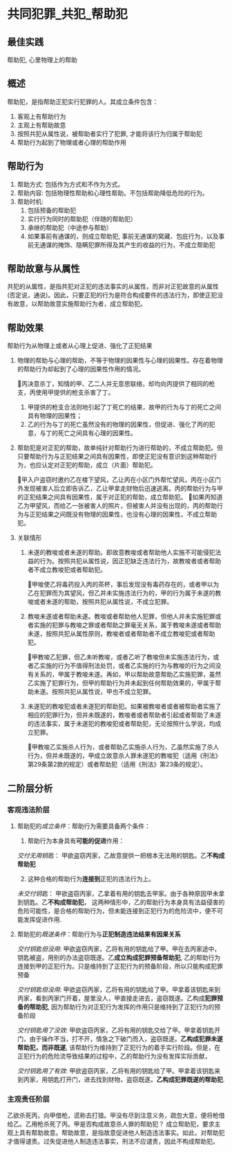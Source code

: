 # 共同犯罪_共犯_帮助犯

## 最佳实践

帮助犯, 心里物理上的帮助

## 概述

帮助犯，是指帮助正犯实行犯罪的人。其成立条件包含：
1. 客观上有帮助行为
2. 主观上有帮助故意
3. 按照共犯从属性说，被帮助者实行了犯罪, 才能将该行为归属于帮助犯
4. 帮助行为起到了物理或者心理的帮助作用


## 帮助行为

1. 帮助方式: 包括作为方式和不作为方式。
2. 帮助内容: 包括物理性帮助和心理性帮助。不包括帮助降低危险的行为。
3. 帮助时机: 
    1. 包括预备的帮助犯
    2. 实行行为同时的帮助犯（伴随的帮助犯）
    3. 承继的帮助犯（中途参与帮助）
    4. 如果事前有通谋的，则成立帮助犯, 事前无通谋的窝藏、包庇行为，以及事前无通谋的掩饰、隐瞒犯罪所得及其产生的收益的行为，不成立帮助犯


## 帮助故意与从属性

共犯的从属性，是指共犯对正犯的违法事实的从属性，而非对正犯故意的从属性(否定说，通说)。因此，只要正犯的行为是符合构成要件的违法行为，即使正犯没有故意，以帮助故意实施帮助行为者，成立帮助犯。


## 帮助效果

帮助行为从物理上或者从心理上促进、强化了正犯结果

1. 物理的帮助与心理的帮助，不等于物理的因果性与心理的因果性。存在着物理的帮助行为却起到了心理的因果性作用的情况。


    🍐丙决意杀丁，知情的甲、乙二人并无意思联络，却均向丙提供了相同的枪支，丙使用甲提供的枪支杀害了丁。
    1. 甲提供的枪支合法则地引起了丁死亡的结果，故甲的行为与丁的死亡之间具有物理的因果性；
    2. 乙的行为与丁的死亡虽然没有的物理的因果性，但促进、强化了丙的犯意，与丁的死亡之间具有心理的因果性。


2. 帮助犯是对正犯的帮助，故单纯针对帮助行为进行帮助的，不成立帮助犯。但只要帮助行为与正犯结果之间具有因果性，即使正犯没有意识到这种帮助行为，也应认定对正犯的帮助，成立（片面）帮助犯。

    🍐甲入户盗窃时邀约乙在楼下望风，乙让丙在小区门外帮忙望风，丙在小区门外发现被害人后立即告诉乙，乙让甲拿走财物后迅速逃离。丙的帮助行为与甲的正犯结果之间具有因果性，属于对正犯的帮助，成立帮助犯。
    🍐如果丙知道乙为甲望风，而给乙一张被害人的照片，但被害人并没有出现的，丙的帮助行为与正犯结果之间既没有物理的因果性，也没有心理的因果性，不成立帮助犯。


3. 关联情形

    1. 未遂的教唆或者未遂的帮助。即故意教唆或者帮助他人实施不可能侵犯法益的行为。按照共犯从属性说，因正犯缺乏违法行为，故教唆者或者帮助者不成立教唆犯或者帮助犯。

        🍐甲唆使乙将毒药投入丙的茶杯，事后发现没有毒药存在的，或者甲以为乙在犯罪而为其望风，但乙并未实施违法行为的，甲的行为属于未遂的教唆或者未遂的帮助，按照共犯从属性说，不成立犯罪。

    2. 教唆未遂或者帮助未遂。教唆或者帮助他人犯罪，但他人并未实施犯罪或者实施的犯罪与教唆之罪或者帮助之罪毫无关系，属于教唆未遂或者帮助未遂，按照共犯从属性原则，教唆者或者帮助者不成立教唆犯或者帮助犯。

        🍐甲教唆乙犯罪，但乙未听教唆，或者乙听了教唆但未实施违法行为，或者乙实施的行为不值得刑法处罚，或者乙实施的行为与教唆的行为之间没有关系的，甲属于教唆未遂。再如，甲以帮助故意帮助乙实施犯罪，虽然乙实施了犯罪行为，但甲的帮助行为并未起到任何帮助效果的，甲属于帮助未遂。按照共犯从属性说，甲也不成立犯罪。


    3. 未遂犯的教唆犯或者未遂犯的帮助犯。如果被教唆者或者被帮助者实施了相应的犯罪行为，但并未既遂的，教唆者或者帮助者引起或者帮助了未遂的违法事实，属于未遂犯的教唆犯或者帮助犯，无论按照什么学说，均成立犯罪。

        🍐甲教唆乙实施杀人行为，或者帮助乙实施杀人行为，乙虽然实施了杀人行为，但并未既遂的，甲成立故意杀人罪未遂犯的教唆犯（适用《刑法》第29条第2款的规定）或者帮助犯（适用《刑法》第23条的规定）。


## 二阶层分析


### 客观违法阶层

1. 帮助犯的*成立条件*：帮助行为需要具备两个条件：

    1. 帮助行为本身具有**可能的促进**作用：

    *交付无用钥匙*： 甲欲盗窃丙家，乙故意提供一把根本无法用的钥匙。乙**不构成帮助犯**

    2. 这种合格的帮助行为**连接到**正犯的违法行为上。

    *未交付钥匙*： 甲欲盗窃丙家，乙拿着有用的钥匙去甲家。由于各种原因甲未拿到钥匙。乙**不构成帮助犯**， 这两种情形中，乙的帮助行为本身具有法益侵害的危险可能性，是合格的帮助行为，但未能连接到正犯行为的危险流中，便不可能发挥促进作用.


2. 帮助犯的*既遂条件*：帮助行为与**正犯制造违法结果有因果关系**

    *交付钥匙但没用*: 甲欲盗窃丙家，乙将有用的钥匙给了甲。甲在去丙家途中，钥匙被盗，用别的办法盗窃既遂。乙**成立构成犯罪预备帮助犯**, 乙的帮助行为连接到甲的正犯行为。只是维持到了正犯行为的预备阶段，所以只能构成犯罪预备

    *交付钥匙但没用*: 甲欲盗窃丙家，乙将有用的钥匙给了甲。甲拿着该钥匙来到丙家，看到丙家门开着，屋里没人，甲直接走进去，盗窃既遂。乙构成**犯罪预备的帮助犯**, 因为帮助行为对正犯行为发挥的作用只是维持到了正犯行为的预备阶段


    *交付钥匙用了没效*: 甲欲盗窃丙家，乙将有用的钥匙交给了甲。甲拿着钥匙开门，由于操作不当，打不开，情急之下破门而入，盗窃既遂。**乙构成犯罪未遂帮助犯，而非既遂**, 该帮助行为维持到了正犯行为的着手实行阶段。但是，在正犯行为的危险流导致结果的过程中，乙的帮助行为没有发挥实际贡献，

    *交付钥匙用了有效*: 甲欲盗窃丙家，乙将有用的钥匙给了甲。甲拿着该钥匙来到丙家，用钥匙打开门，进去找到财物，盗窃既遂。**乙构成犯罪既遂的帮助犯**.


### 主观责任阶层

乙欲杀死丙，向甲借枪，谎称去打猎。甲没有尽到注意义务，疏忽大意，便将枪借给乙。乙用枪杀死了丙。甲是否构成故意杀人罪的帮助犯？
成立帮助犯，要求主观上具有帮助故意。帮助故意，是指故意促进他人制造违法事实。如此，对帮助犯才值得谴责。过失促进他人制造违法事实，刑法不应谴责，因此不构成帮助犯。